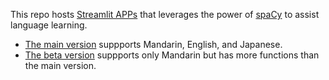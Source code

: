 This repo hosts [Streamlit APPs](https://share.streamlit.io/howard-haowen/spacy-streamlit/app.py) that leverages the power of [spaCy](https://spacy.io/) to assist language learning.

- [The main version](https://share.streamlit.io/howard-haowen/spacy-streamlit/app.py) suppports Mandarin, English, and Japanese.
- [The beta version](https://share.streamlit.io/howard-haowen/spacy-streamlit/beta/app.py) suppports only Mandarin but has more functions than the main version.
